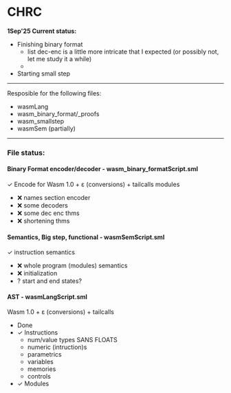 # CHRC
**1Sep'25 Current status:**
- Finishing binary format
  + list dec-enc is a little more intricate that I expected (or possibly not, let me study it a while)
  +
- Starting small step
---
Resposible for the following files:
- wasmLang
- wasm_binary_format/_proofs
- wasm_smallstep
- wasmSem (partially)
---
### File status:
#### Binary Format encoder/decoder - wasm_binary_formatScript.sml
✓ Encode for Wasm 1.0 + ε (conversions) + tailcalls modules
- ❌ names section encoder
- ❌ some decoders
- ❌ some dec enc thms
- ❌ shortening thms


#### Semantics, Big step, functional - wasmSemScript.sml
✓ instruction semantics
+ ❌ whole program (modules) semantics
+ ❌ initialization
+ ? start and end states?


#### AST - wasmLangScript.sml
Wasm 1.0 + ε (conversions) + tailcalls
- Done
- ✓ Instructions
  + num/value types SANS FLOATS
  + numeric (intruction)s
  + parametrics
  + variables
  + memories
  + controls
- ✓ Modules